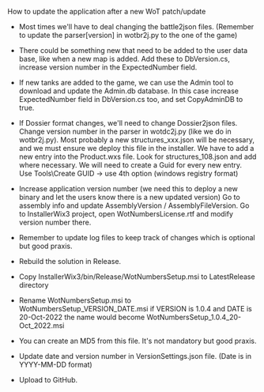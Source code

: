 How to update the application after a new WoT patch/update

- Most times we'll have to deal changing the battle2json files. (Remember to update the parser[version] in wotbr2j.py to the one of the game) 	
- There could be something new that need to be added to the user data base, like when a new map is added.
Add these to DbVersion.cs, increase version number in the ExpectedNumber field.

- If new tanks are added to the game, we can use the Admin tool to download and update the Admin.db database.
In this case increase ExpectedNumber field in DbVersion.cs too, and set CopyAdminDB to true.

- If Dossier format changes, we'll need to change Dossier2json files. Change version number in the parser in wotdc2j.py (like we do in wotbr2j.py).
Most probably a new structures_xxx.json will be necessary, and we must ensure we deploy this file in the installer. 
We have to add a new entry into the Product.wxs file. Look for structures_108.json and add where necessary. We will need to create a Guid for every new entry.
Use Tools\Create GUID -> use 4th option (windows registry format)

- Increase application version number (we need this to deploy a new binary and let the users know there is a new updated version)
Go to assembly info and update AssemblyVersion / AssemblyFileVersion.
Go to InstallerWix3 project, open WotNumbersLicense.rtf and modify version number there.

- Remember to update log files to keep track of changes which is optional but good praxis.
- Rebuild the solution in Release.
- Copy InstallerWix3/bin/Release/WotNumbersSetup.msi to LatestRelease directory
- Rename WotNumbersSetup.msi to WotNumbersSetup_VERSION_DATE.msi
if VERSION is 1.0.4 and DATE is 20-Oct-2022 the name would become WotNumbersSetup_1.0.4_20-Oct_2022.msi

- You can create an MD5 from this file. It's not mandatory  but good praxis.
- Update date and version number in VersionSettings.json file. (Date is in YYYY-MM-DD format)
- Upload to GitHub.
